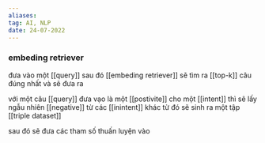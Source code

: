 ```yaml
---
aliases:
tag: AI, NLP
date: 24-07-2022
---
```

### embeding retriever
đưa vào một [[query]] sau đó [[embeding retriever]] sẽ tìm ra [[top-k]] câu đúng nhất và sẽ đưa ra 

với một câu [[query]] đưa vạo là một [[postivite]] cho một [[intent]] thì sẽ lấy ngẫu nhiên [[negative]] từ các [[inintent]] khác
từ đó sẽ sinh ra một tập [[triple dataset]]

sau đó sẽ đưa các tham số thuấn luyện vào